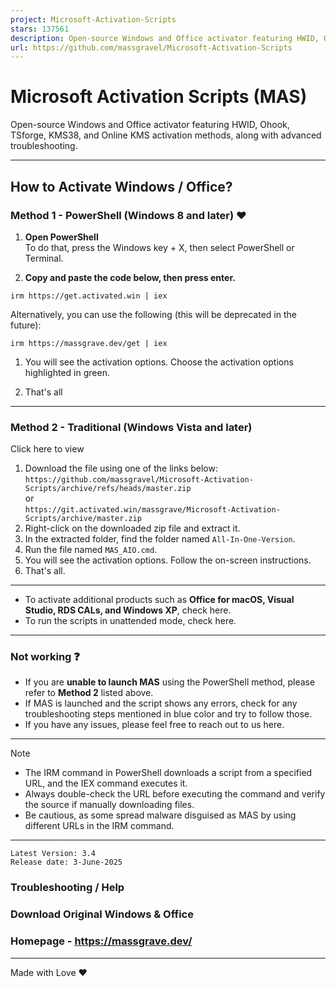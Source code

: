 ```yaml
---
project: Microsoft-Activation-Scripts
stars: 137561
description: Open-source Windows and Office activator featuring HWID, Ohook, TSforge, KMS38, and Online KMS activation methods, along with advanced troubleshooting.
url: https://github.com/massgravel/Microsoft-Activation-Scripts
---
```


Microsoft Activation Scripts (MAS)
==================================

Open-source Windows and Office activator featuring HWID, Ohook, TSforge, KMS38, and Online KMS activation methods, along with advanced troubleshooting.

* * *

How to Activate Windows / Office?
---------------------------------

### Method 1 - PowerShell (Windows 8 and later) ❤️

1.  **Open PowerShell**  
    To do that, press the Windows key + X, then select PowerShell or Terminal.
    
2.  **Copy and paste the code below, then press enter.**
    

```
irm https://get.activated.win | iex
```

Alternatively, you can use the following (this will be deprecated in the future):

```
irm https://massgrave.dev/get | iex
```

1.  You will see the activation options. Choose the activation options highlighted in green.
    
2.  That's all
    

* * *

### Method 2 - Traditional (Windows Vista and later)

Click here to view

1.  Download the file using one of the links below:  
    `https://github.com/massgravel/Microsoft-Activation-Scripts/archive/refs/heads/master.zip`  
    or  
    `https://git.activated.win/massgrave/Microsoft-Activation-Scripts/archive/master.zip`
2.  Right-click on the downloaded zip file and extract it.
3.  In the extracted folder, find the folder named `All-In-One-Version`.
4.  Run the file named `MAS_AIO.cmd`.
5.  You will see the activation options. Follow the on-screen instructions.
6.  That's all.

* * *

-   To activate additional products such as **Office for macOS, Visual Studio, RDS CALs, and Windows XP**, check here.
-   To run the scripts in unattended mode, check here.

* * *

### Not working ❓

-   If you are **unable to launch MAS** using the PowerShell method, please refer to **Method 2** listed above.
-   If MAS is launched and the script shows any errors, check for any troubleshooting steps mentioned in blue color and try to follow those.
-   If you have any issues, please feel free to reach out to us here.

* * *

Note

-   The IRM command in PowerShell downloads a script from a specified URL, and the IEX command executes it.
-   Always double-check the URL before executing the command and verify the source if manually downloading files.
-   Be cautious, as some spread malware disguised as MAS by using different URLs in the IRM command.

* * *

```
Latest Version: 3.4
Release date: 3-June-2025
```

### Troubleshooting / Help

### Download Original Windows & Office

### Homepage - https://massgrave.dev/

* * *

Made with Love ❤️
